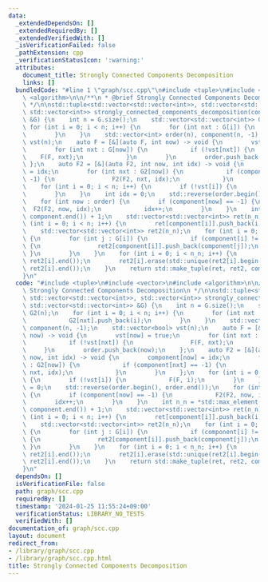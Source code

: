 ```yaml
---
data:
  _extendedDependsOn: []
  _extendedRequiredBy: []
  _extendedVerifiedWith: []
  _isVerificationFailed: false
  _pathExtension: cpp
  _verificationStatusIcon: ':warning:'
  attributes:
    document_title: Strongly Connected Components Decomposition
    links: []
  bundledCode: "#line 1 \"graph/scc.cpp\"\n#include <tuple>\n#include <vector>\n#include\
    \ <algorithm>\n\n/**\n * @brief Strongly Connected Components Decomposition\n\
    \ */\n\nstd::tuple<std::vector<std::vector<int>>, std::vector<std::vector<int>>,\
    \ std::vector<int>> strongly_connected_components_decomposition(const std::vector<std::vector<int>>\
    \ &G) {\n    int n = G.size();\n    std::vector<std::vector<int>> G2(n);\n   \
    \ for (int i = 0; i < n; i++) {\n        for (int nxt : G[i]) {\n            G2[nxt].push_back(i);\n\
    \        }\n    }\n    std::vector<int> order(n), component(n, -1);\n    std::vector<bool>\
    \ vst(n);\n    auto F = [&](auto F, int now) -> void {\n        vst[now] = true;\n\
    \        for (int nxt : G[now]) {\n            if (!vst[nxt]) {\n            \
    \    F(F, nxt);\n            }\n        }\n        order.push_back(now);\n   \
    \ };\n    auto F2 = [&](auto F2, int now, int idx) -> void {\n        component[now]\
    \ = idx;\n        for (int nxt : G2[now]) {\n            if (component[nxt] ==\
    \ -1) {\n                F2(F2, nxt, idx);\n            }\n        }\n    };\n\
    \    for (int i = 0; i < n; i++) {\n        if (!vst[i]) {\n            F(F, i);\n\
    \        }\n    }\n    int idx = 0;\n    std::reverse(order.begin(), order.end());\n\
    \    for (int now : order) {\n        if (component[now] == -1) {\n          \
    \  F2(F2, now, idx);\n            idx++;\n        }\n    }\n    int n_n = *std::max_element(component.begin(),\
    \ component.end()) + 1;\n    std::vector<std::vector<int>> ret(n_n);\n    for\
    \ (int i = 0; i < n; i++) {\n        ret[component[i]].push_back(i);\n    }\n\
    \    std::vector<std::vector<int>> ret2(n_n);\n    for (int i = 0; i < n; i++)\
    \ {\n        for (int j : G[i]) {\n            if (component[i] != component[j])\
    \ {\n                ret2[component[i]].push_back(component[j]);\n           \
    \ }\n        }\n    }\n    for (int i = 0; i < n_n; i++) {\n        sort(ret2[i].begin(),\
    \ ret2[i].end());\n        ret2[i].erase(std::unique(ret2[i].begin(), ret2[i].end()),\
    \ ret2[i].end());\n    }\n    return std::make_tuple(ret, ret2, component);\n\
    }\n"
  code: "#include <tuple>\n#include <vector>\n#include <algorithm>\n\n/**\n * @brief\
    \ Strongly Connected Components Decomposition\n */\n\nstd::tuple<std::vector<std::vector<int>>,\
    \ std::vector<std::vector<int>>, std::vector<int>> strongly_connected_components_decomposition(const\
    \ std::vector<std::vector<int>> &G) {\n    int n = G.size();\n    std::vector<std::vector<int>>\
    \ G2(n);\n    for (int i = 0; i < n; i++) {\n        for (int nxt : G[i]) {\n\
    \            G2[nxt].push_back(i);\n        }\n    }\n    std::vector<int> order(n),\
    \ component(n, -1);\n    std::vector<bool> vst(n);\n    auto F = [&](auto F, int\
    \ now) -> void {\n        vst[now] = true;\n        for (int nxt : G[now]) {\n\
    \            if (!vst[nxt]) {\n                F(F, nxt);\n            }\n   \
    \     }\n        order.push_back(now);\n    };\n    auto F2 = [&](auto F2, int\
    \ now, int idx) -> void {\n        component[now] = idx;\n        for (int nxt\
    \ : G2[now]) {\n            if (component[nxt] == -1) {\n                F2(F2,\
    \ nxt, idx);\n            }\n        }\n    };\n    for (int i = 0; i < n; i++)\
    \ {\n        if (!vst[i]) {\n            F(F, i);\n        }\n    }\n    int idx\
    \ = 0;\n    std::reverse(order.begin(), order.end());\n    for (int now : order)\
    \ {\n        if (component[now] == -1) {\n            F2(F2, now, idx);\n    \
    \        idx++;\n        }\n    }\n    int n_n = *std::max_element(component.begin(),\
    \ component.end()) + 1;\n    std::vector<std::vector<int>> ret(n_n);\n    for\
    \ (int i = 0; i < n; i++) {\n        ret[component[i]].push_back(i);\n    }\n\
    \    std::vector<std::vector<int>> ret2(n_n);\n    for (int i = 0; i < n; i++)\
    \ {\n        for (int j : G[i]) {\n            if (component[i] != component[j])\
    \ {\n                ret2[component[i]].push_back(component[j]);\n           \
    \ }\n        }\n    }\n    for (int i = 0; i < n_n; i++) {\n        sort(ret2[i].begin(),\
    \ ret2[i].end());\n        ret2[i].erase(std::unique(ret2[i].begin(), ret2[i].end()),\
    \ ret2[i].end());\n    }\n    return std::make_tuple(ret, ret2, component);\n\
    }\n"
  dependsOn: []
  isVerificationFile: false
  path: graph/scc.cpp
  requiredBy: []
  timestamp: '2024-01-25 11:55:24+09:00'
  verificationStatus: LIBRARY_NO_TESTS
  verifiedWith: []
documentation_of: graph/scc.cpp
layout: document
redirect_from:
- /library/graph/scc.cpp
- /library/graph/scc.cpp.html
title: Strongly Connected Components Decomposition
---
```

